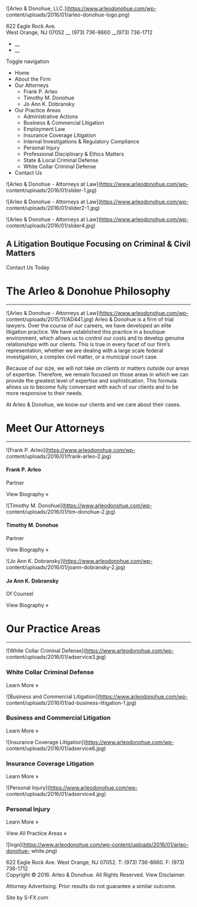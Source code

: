 ![Arleo & Donohue, LLC.](https://www.arleodonohue.com/wp-
content/uploads/2016/01/arleo-donohue-logo.png)

622 Eagle Rock Ave.  
West Orange, NJ 07052  __ (973) 736-8660 __(973) 736-1712

  * __
  * __

Toggle navigation

  * Home
  * About the Firm
  * Our Attorneys
    * Frank P. Arleo
    * Timothy M. Donohue
    * Jo Ann K. Dobransky
  * Our Practice Areas
    * Administrative Actions
    * Business & Commercial Litigation
    * Employment Law
    * Insurance Coverage Litigation
    * Internal Investigations & Regulatory Compliance
    * Personal Injury
    * Professional Disciplinary & Ethics Matters
    * State & Local Criminal Defense
    * White Collar Criminal Defense
  * Contact Us

![Arleo & Donohue - Attorneys at Law](https://www.arleodonohue.com/wp-
content/uploads/2016/01/slider-1.jpg)

![Arleo & Donohue - Attorneys at Law](https://www.arleodonohue.com/wp-
content/uploads/2016/01/slider2-1.jpg)

![Arleo & Donohue - Attorneys at Law](https://www.arleodonohue.com/wp-
content/uploads/2016/01/slider4.jpg)

## A Litigation Boutique Focusing on Criminal & Civil Matters

Contact Us Today

# The Arleo & Donohue Philosophy

* * *

![Arleo & Donohue - Attorneys at Law](https://www.arleodonohue.com/wp-
content/uploads/2015/11/AD441.jpg) Arleo & Donohue is a firm of trial lawyers.
Over the course of our careers, we have developed an elite litigation
practice. We have established this practice in a boutique environment, which
allows us to control our costs and to develop genuine relationships with our
clients. This is true in every facet of our firm’s representation, whether we
are dealing with a large scale federal investigation, a complex civil matter,
or a municipal court case.  
  
Because of our size, we will not take on clients or matters outside our areas
of expertise. Therefore, we remain focused on those areas in which we can
provide the greatest level of expertise and sophistication. This formula
allows us to become fully conversant with each of our clients and to be more
responsive to their needs.  
  
At Arleo & Donohue, we know our clients and we care about their cases.

# Meet Our Attorneys

* * *

![Frank P. Arleo](https://www.arleodonohue.com/wp-
content/uploads/2016/01/frank-arleo-2.jpg)

#### Frank P. Arleo  
Partner

View Biography »

![Timothy M. Donohue](https://www.arleodonohue.com/wp-
content/uploads/2016/01/tim-donohue-2.jpg)

#### Timothy M. Donohue  
Partner

View Biography »

![Jo Ann K. Dobransky](https://www.arleodonohue.com/wp-
content/uploads/2016/01/joann-dobransky-2.jpg)

#### Jo Ann K. Dobransky  
Of Counsel

View Biography »

# Our Practice Areas

* * *

![White Collar Criminal Defense](https://www.arleodonohue.com/wp-
content/uploads/2016/01/adservice3.jpg)

### White Collar Criminal Defense

Learn More »

![Business and Commercial Litigation](https://www.arleodonohue.com/wp-
content/uploads/2016/01/ad-business-litigation-1.jpg)

### Business and Commercial Litigation

Learn More »

![Insurance Coverage Litigation](https://www.arleodonohue.com/wp-
content/uploads/2016/01/adservice6.jpg)

### Insurance Coverage Litigation

Learn More »

![Personal Injury](https://www.arleodonohue.com/wp-
content/uploads/2016/01/adservice4.jpg)

### Personal Injury

Learn More »



View All Practice Areas »

![logo](https://www.arleodonohue.com/wp-content/uploads/2016/01/arleo-donohue-
white.png)

622 Eagle Rock Ave. West Orange, NJ 07052. T: (973) 736-8660. F: (973)
736-1712  
Copyright © 2016. Arleo & Donohue. All Rights Reserved. View Disclaimer.

Attorney Advertising. Prior results do not guarantee a similar outcome.

  
Site by S-FX.com

